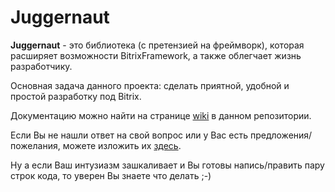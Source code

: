 # Juggernaut

**Juggernaut** - это библиотека (с претензией на фреймворк), которая расширяет возможности BitrixFramework, а также облегчает жизнь разработчику.

Основная задача данного проекта: сделать приятной, удобной и простой разработку под Bitrix.

Документацию можно найти на странице [wiki](https://github.com/irpsv/juggernaut.bitrix/wiki) в данном репозитории.

Если Вы не нашли ответ на свой вопрос или у Вас есть предложения/пожелания, можете изложить их [здесь](https://github.com/irpsv/juggernaut.bitrix/issues).

Ну а если Ваш интузиазм зашкаливает и Вы готовы напись/править пару строк кода, то уверен Вы знаете что делать ;-)
